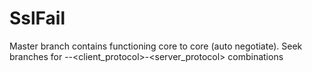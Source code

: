 # SslFail

Master branch contains functioning core to core (auto negotiate). 
Seek branches for <client>-<server>-<client_protocol>-<server_protocol> combinations


